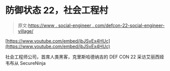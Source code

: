 # 防御状态 22，社会工程村

> 原文:[https://www . social-engineer . com/defcon-22-social-engineer-village/](https://www.social-engineer.com/defcon-22-social-engineer-village/)

[https://www.youtube.com/embed/jbJSvEx4HUc](https://www.youtube.com/embed/jbJSvEx4HUc)

社会工程师公司，首席人类黑客，克里斯哈德纳吉的 DEF CON 22 采访艾丽西娅韦布从 SecureNinja